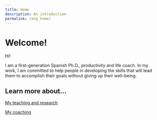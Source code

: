 ```yaml
---
title: Home
description: An introduction
permalink: /eng_home/
---
```


# Welcome!

Hi! 

I am a first-generation Spanish Ph.D., productivity and life coach. In my work, I am committed to help people in developing the skills that will lead them to accomplish their goals without giving up their well-being.

## Learn more about...

[My teaching and research](/eng_teaching/)

[My coaching](/eng_coaching/)
